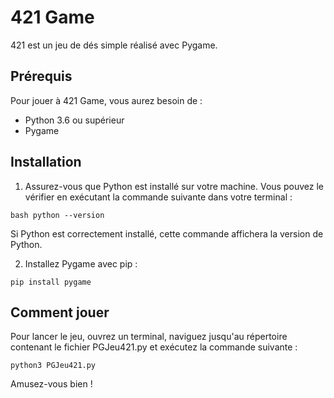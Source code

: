 # 421 Game

421 est un jeu de dés simple réalisé avec Pygame.

## Prérequis

Pour jouer à 421 Game, vous aurez besoin de :

- Python 3.6 ou supérieur
- Pygame

## Installation

1. Assurez-vous que Python est installé sur votre machine. Vous pouvez le vérifier en exécutant la commande suivante dans votre terminal :

```bash python --version```

Si Python est correctement installé, cette commande affichera la version de Python.

2. Installez Pygame avec pip :

```pip install pygame```

## Comment jouer

Pour lancer le jeu, ouvrez un terminal, naviguez jusqu'au répertoire contenant le fichier PGJeu421.py et exécutez la commande suivante :

```python3 PGJeu421.py```

Amusez-vous bien !
